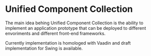 Unified Component Collection
============================

The main idea behing Unified Component Collection is the ability to implement an application prototype that can be deployed to different envoriments and different front-end frameworks.

Currently implementation is homologed with Vaadin and draft implementation for Swing is available.
